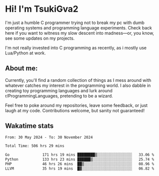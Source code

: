 # Hi! I'm TsukiGva2

I'm just a humble C programmer trying not to break my pc with dumb operating systems and programming language experiments. Check back here if you want to witness my slow descent into madness—or, you know, see some updates on my projects.

I'm not really invested into C programming as recently, as i mostly use Lua/Python at work.

## About me:

Currently, you'll find a random collection of things as I mess around with whatever catches my interest in the programming world. I also dabble in creating toy programming languages and lurk around r/ProgrammingLanguages, pretending to be a wizard.

Feel free to poke around my repositories, leave some feedback, or just laugh at my code. Contributions welcome, but sanity not guaranteed!

## Wakatime stats
<!--START_SECTION:waka-->

```txt
From: 30 May 2024 - To: 30 November 2024

Total Time: 506 hrs 29 mins

Go               171 hrs 19 mins ████████▒░░░░░░░░░░░░░░░░   33.06 %
Python           133 hrs 23 mins ██████▒░░░░░░░░░░░░░░░░░░   25.74 %
PHP              46 hrs 26 mins  ██▒░░░░░░░░░░░░░░░░░░░░░░   08.96 %
LLVM             35 hrs 19 mins  █▓░░░░░░░░░░░░░░░░░░░░░░░   06.82 %
```

<!--END_SECTION:waka-->
